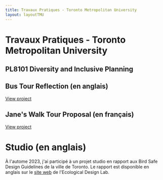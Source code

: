 ```yaml
---
title: Travaux Pratiques - Toronto Metropolitan University
layout: layoutTMU
---
```

# Travaux Pratiques - Toronto Metropolitan University 

## PL8101 Diversity and Inclusive Planning
## Bus Tour Reflection (en anglais)
[View project](/bustourreflection.html)

## Jane's Walk Tour Proposal (en français)
[View project](/janeswalktourfr)

# Studio (en anglais)
À l'autome 2023, j'ai participé à un projet studio en rapport aux Bird Safe Design Guidelines de la ville de Toronto. Le rapport est disponible en anglais sur le [site web](https://ecologicaldesignlab.ca/project/bird-safe-city-bird-safe-design-guidelines-for-the-biophilic-city/) de l'Ecological Design Lab. 

